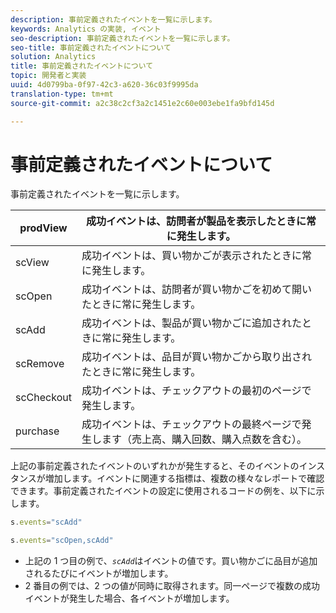 ```yaml
---
description: 事前定義されたイベントを一覧に示します。
keywords: Analytics の実装, イベント
seo-description: 事前定義されたイベントを一覧に示します。
seo-title: 事前定義されたイベントについて
solution: Analytics
title: 事前定義されたイベントについて
topic: 開発者と実装
uuid: 4d0799ba-0f97-42c3-a620-36c03f9995da
translation-type: tm+mt
source-git-commit: a2c38c2cf3a2c1451e2c60e003ebe1fa9bfd145d

---
```



# 事前定義されたイベントについて

事前定義されたイベントを一覧に示します。

| prodView | 成功イベントは、訪問者が製品を表示したときに常に発生します。 |
|---|---|
| scView | 成功イベントは、買い物かごが表示されたときに常に発生します。 |
| scOpen | 成功イベントは、訪問者が買い物かごを初めて開いたときに常に発生します。 |
| scAdd | 成功イベントは、製品が買い物かごに追加されたときに常に発生します。 |
| scRemove | 成功イベントは、品目が買い物かごから取り出されたときに常に発生します。 |
| scCheckout | 成功イベントは、チェックアウトの最初のページで発生します。 |
| purchase | 成功イベントは、チェックアウトの最終ページで発生します（売上高、購入回数、購入点数を含む）。 |

上記の事前定義されたイベントのいずれかが発生すると、そのイベントのインスタンスが増加します。イベントに関連する指標は、複数の様々なレポートで確認できます。事前定義されたイベントの設定に使用されるコードの例を、以下に示します。

```js
s.events="scAdd"
```

```js
s.events="scOpen,scAdd"
```

* 上記の 1 つ目の例で、*`scAdd`*&#x200B;はイベントの値です。買い物かごに品目が追加されるたびにイベントが増加します。
* 2 番目の例では、2 つの値が同時に取得されます。同一ページで複数の成功イベントが発生した場合、各イベントが増加します。

